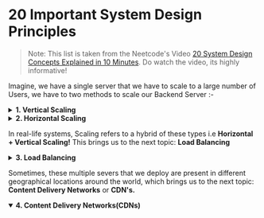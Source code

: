 # 20 Important System Design Principles

> Note: This list is taken from the Neetcode's Video [20 System Design Concepts Explained in 10 Minutes](https://www.youtube.com/watch?v=i53Gi_K3o7I&ab_channel=NeetCode). Do watch the video, its highly informative!

Imagine, we have a single server that we have to scale to a large number of Users, we have to two methods to scale our Backend Server :- 

<details>
<summary><b>1. Vertical Scaling</b> </summary>

<img height="400" width="600" alt="KPN" src="./images/vertical-scaling.webp"/>


**Vertical Scaling** is to increase the resources on the same server i.e increasing the RAM, upgrading the CPU, adding GPU for more faster processing etc. So, in general, Vertical scaling means, to increase the capacity of the backend servers that we already own or **improve the servers!**.

> Note: In this type of scaling, where we only have one server, if that server goes down or fails, then our complete system will fail! This Problem is called **Single Point of Failure.** To avoid this problem, usually system always have more than one servers running, so if one server goes down, we would have backup servers!

</details>

<details>
<summary><b>2. Horizontal Scaling</b> </summary>

<img height="400" width="600" alt="KPN" src="./images/horizontal-scaling.avif"/>

**Horizontal Scaling** is to increase the number of servers that we have. So basically, to handle more users, we increase the number of servers running in the backend and redirect the user request to different servers, so that the load gets balanced evenly!

</details>

In real-life systems, Scaling refers to a hybrid of these types i.e **Horizontal + Vertical Scaling!**
This brings us to the next topic: **Load Balancing**

<details>
<summary><b>3. Load Balancing</b> </summary>

<img height="400" width="600" alt="KPN" src="./images/load_balancing.webp"/>

A **load balancer** is an Intermediate server that accepts all the user requests and redirect them to appropraite server based on certain algorithms, like **Round Robin**, **Consistent Hashing** etc. Load Balancer is sometimes also referred to as a **Reverse-Proxy Server**.
</details>

Sometimes, these multiple severs that we deploy are present in different geographical locations around the world, which brings us to the next topic: **Content Delivery Networks** or **CDN's.**

<details open>
<summary><b>4. Content Delivery Networks(CDNs)</b> </summary>
</details>